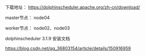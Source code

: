 下载地址： https://dolphinscheduler.apache.org/zh-cn/download/   

master节点： node04

worker节点： node02、node03



dolphinscheduler 3.1.9 安装文档

https://blog.csdn.net/qq_36803154/article/details/150916959